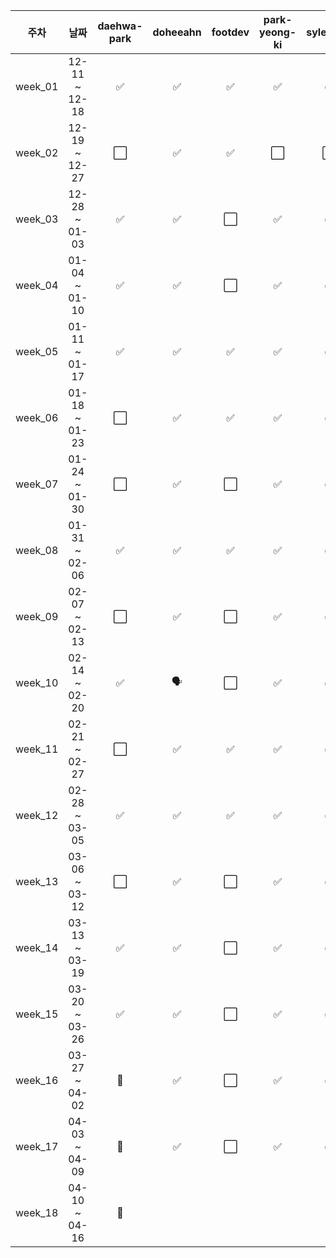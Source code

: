 |   주차    |      날짜       |  daehwa-park  |  doheeahn  |  footdev  |  park-yeong-ki  |  sylee723  |  Park-Jaehyeon98  |
|:-------:|:-------------:|:-------:|:---------:|:--------:|:------------:|:-----------:| :-----------:|
| week_01 | 12-11 ~ 12-18 |    ✅    |     ✅     |    ✅     |      ✅      |     ✅     |     ✅     |
| week_02 | 12-19 ~ 12-27 |    ⬜    |     ✅     |    ✅     |      ⬜      |     ⬜     |     ⬜     |
| week_03 | 12-28 ~ 01-03 |    ✅    |     ✅     |    ⬜     |      ✅      |     ✅     |     ✅     |
| week_04 | 01-04 ~ 01-10 |    ✅    |     ✅     |    ⬜     |      ✅      |     ✅     |     🎉     |
| week_05 | 01-11 ~ 01-17 |    ✅    |     ✅     |    ✅     |      ✅      |     ✅     |     🎉     |
| week_06 | 01-18 ~ 01-23 |    ⬜    |     ✅     |    ✅     |      ✅      |     ✅     |     🎉     |
| week_07 | 01-24 ~ 01-30 |    ⬜    |     ✅     |    ⬜     |      ✅      |     ✅     |     🎉     |
| week_08 | 01-31 ~ 02-06 |    ✅    |     ✅     |    ✅     |      ✅      |     ✅     |     🎉     |
| week_09 | 02-07 ~ 02-13 |    ⬜    |     ✅     |    ⬜     |      ✅      |     ✅     |     🎉     |
| week_10 | 02-14 ~ 02-20 |    ✅    |     🗣️     |    ⬜     |      ✅      |     ✅     |     🎉     |
| week_11 | 02-21 ~ 02-27 |    ⬜    |     ✅     |    ✅     |      ✅      |     ✅     |     🎉     |
| week_12 | 02-28 ~ 03-05 |    ✅    |     ✅     |    ✅     |      ✅      |     ✅     |     🎉     |
| week_13 | 03-06 ~ 03-12 |    ⬜    |     ✅     |    ⬜     |      ✅      |     ✅     |     🎉     |
| week_14 | 03-13 ~ 03-19 |    ✅    |     ✅     |    ⬜     |      ✅      |     ✅     |     🎉     |
| week_15 | 03-20 ~ 03-26 |    ✅    |     ✅     |    ⬜     |      ✅      |     ✅     |     🎉     |
| week_16 | 03-27 ~ 04-02 |    🎉    |     ✅     |    ⬜     |      ✅      |     ✅     |     🎉     |
| week_17 | 04-03 ~ 04-09 |    🎉    |     ✅     |    ⬜     |      ✅      |    ✅      |     🎉     |
| week_18 | 04-10 ~ 04-16 |    🎉   |          |         |            |          |     🎉     |
